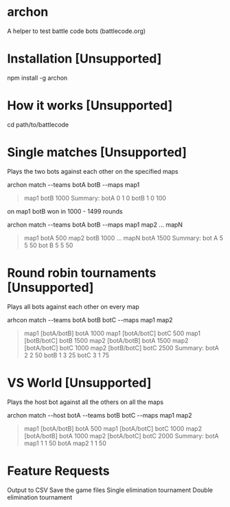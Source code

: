 archon
======

A helper to test battle code bots (battlecode.org)

Installation [Unsupported]
======

npm install -g archon

How it works [Unsupported]
======

cd path/to/battlecode

Single matches [Unsupported]
=====

Plays the two bots against each other on the specified maps

archon match --teams botA botB --maps map1

> map1 botB 1000
> Summary:
> botA 0  1 0
> botB 1  0 100

on map1 botB won in 1000 - 1499 rounds


archon match --teams botA botB --maps map1 map2 ... mapN

> map1 botA 500
> map2 botB 1000
...
> mapN botA 1500
> Summary:
> bot A 5 5 50
> bot B 5 5 50

Round robin tournaments [Unsupported]
=====

Plays all bots against each other on every map

arhcon match --teams botA botB botC --maps map1 map2

> map1 [botA/botB] botA 1000
> map1 [botA/botC] botC 500
> map1 [botB/botC] botB 1500
> map2 [botA/botB] botA 1500
> map2 [botA/botC] botC 1000
> map2 [botB/botC] botC 2500
> Summary:
> botA 2 2 50
> botB 1 3 25
> botC 3 1 75

VS World [Unsupported]
=====

Plays the host bot against all the others on all the maps

archon match --host botA --teams botB botC --maps map1 map2

> map1 [botA/botB] botA 500
> map1 [botA/botC] botC 1000
> map2 [botA/botB] botA 1000
> map2 [botA/botC] botC 2000
> Summary:
> botA map1 1 1 50
> botA map2 1 1 50


Feature Requests
=====
Output to CSV
Save the game files
Single elimination tournament
Double elimination tournament

